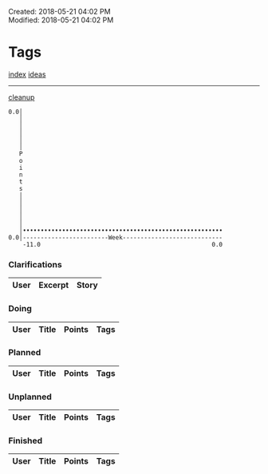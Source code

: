 Created: 2018-05-21 04:02 PM  
Modified: 2018-05-21 04:02 PM  
# Tags  
  
[index](index.md) [ideas](ideas.md)  
  
---  
  
[cleanup](tags/cleanup.md)
```
0.0│                                                        
   │                                                        
   │                                                        
   │                                                        
   │                                                        
   │                                                        
   P                                                        
   o                                                        
   i                                                        
   n                                                        
   t                                                        
   s                                                        
   │                                                        
   │                                                        
   │                                                        
   │                                                        
   │                                                        
   │••••••••••••••••••••••••••••••••••••••••••••••••••••••••
0.0│------------------------Week----------------------------
    -11.0                                                0.0

```
### Clarifications
 User | Excerpt | Story 
---|---|---

### Doing
 User | Title | Points | Tags 
---|---|:---:|---

### Planned
 User | Title | Points | Tags 
---|---|:---:|---

### Unplanned
 User | Title | Points | Tags 
---|---|:---:|---

### Finished
 User | Title | Points | Tags 
---|---|:---:|---
